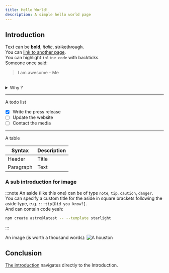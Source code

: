```yaml
---
title: Hello World!
description: A simple hello world page
---
```


## Introduction

Text can be **bold**, _italic_, ~~strikethrough~~.
<br>
You can [link to another page](guides/example).
<br>
You can highlight `inline code` with backticks.
<br>
Someone once said:
> I am awesome - Me
<br>
<details>
<summary> Why ?</summary>
Because
</details>

--- 
A todo list 

- [x] Write the press release
- [ ] Update the website
- [ ] Contact the media 

---
A table 

| Syntax | Description |
| ----------- | ----------- |
| Header | Title |
| Paragraph | Text | 

### A sub introduction for image

:::note 
An aside (like this one) can be of type <code>note</code>, <code>tip</code>, <code>caution</code>, <code>danger</code>.
<br>
You can specify a custom title for the aside in square brackets following the aside type, e.g. <code>:::tip[Did you know?]</code>.
<br>
And can contain code yeah:
```sh title="Start with starlight"
npm create astro@latest -- --template starlight
```
:::

An image (is worth a thousand words):
![A houston](../../assets/houston.webp "This is a caption")

## Conclusion
[The introduction](#introduction) navigates directly to the Introduction.